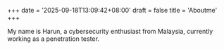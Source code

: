 +++
date = '2025-09-18T13:09:42+08:00'
draft = false
title = 'Aboutme'
+++

My name is Harun, a cybersecurity enthusiast from Malaysia, currently working as a penetration tester.
